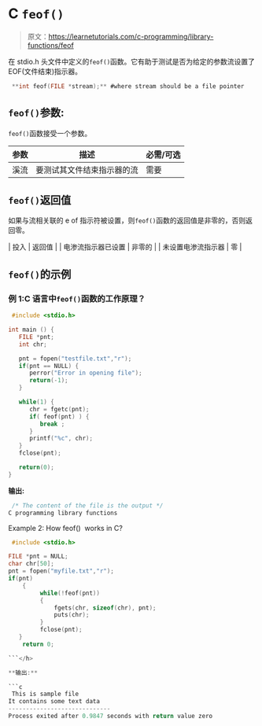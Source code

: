 # C `feof()`

> 原文：<https://learnetutorials.com/c-programming/library-functions/feof>

在 stdio.h 头文件中定义的`feof()`函数。它有助于测试是否为给定的参数流设置了 EOF(文件结束)指示器。

```c
 **int feof(FILE *stream);** #where stream should be a file pointer 

```

## `feof()`参数:

`feof()`函数接受一个参数。

| 参数 | 描述 | 必需/可选 |
| --- | --- | --- |
| 溪流 | 要测试其文件结束指示器的流 | 需要 |

## `feof()`返回值

如果与流相关联的 e of 指示符被设置，则`feof()`函数的返回值是非零的，否则返回零。

| 投入 | 返回值 |
| 电渗流指示器已设置 | 非零的 |
| 未设置电渗流指示器 | 零 |

## `feof()`的示例

### 例 1:C 语言中`feof()`函数的工作原理？

```c
 #include <stdio.h>

int main () {
   FILE *pnt;
   int chr;

   pnt = fopen("testfile.txt","r");
   if(pnt == NULL) {
      perror("Error in opening file");
      return(-1);
   }

   while(1) {
      chr = fgetc(pnt);
      if( feof(pnt) ) { 
         break ;
      }
      printf("%c", chr);
   }
   fclose(pnt);

   return(0);
} 

```

**输出:**

```c
 /* The content of the file is the output */
C programming library functions 
```

<h>Example 2: How feof()  works in C?

```c
 #include <stdio.h>

FILE *pnt = NULL; 
char chr[50]; 
pnt = fopen("myfile.txt","r"); 
if(pnt) 
    { 
         while(!feof(pnt)) 
         { 
             fgets(chr, sizeof(chr), pnt); 
             puts(chr); 
         } 
         fclose(pnt); 
   } 
    return 0; 

```</h> 

**输出:**

```c
 This is sample file
It contains some text data
-----------------------------
Process exited after 0.9847 seconds with return value zero 
```